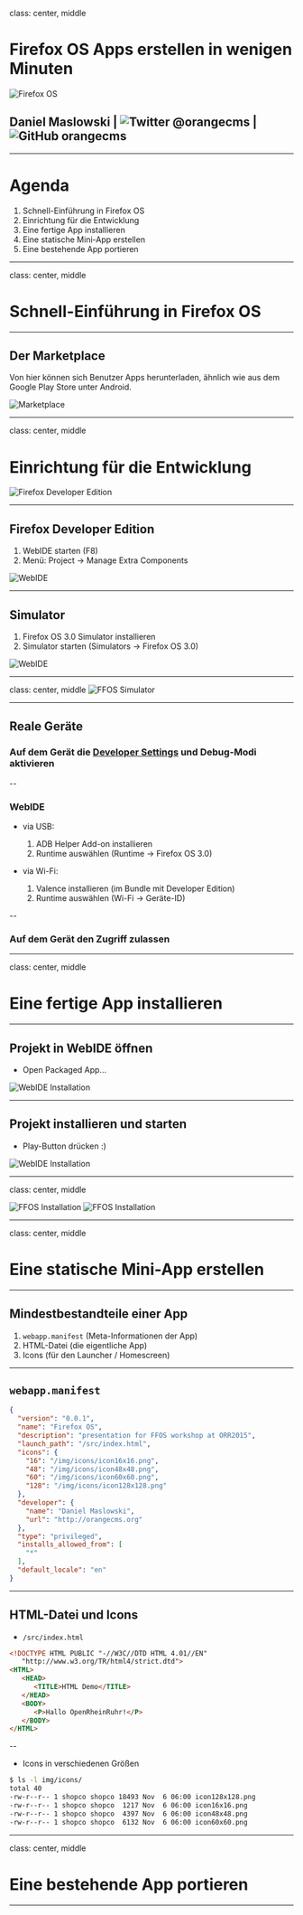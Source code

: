 class: center, middle

# Firefox OS Apps erstellen in wenigen Minuten

![Firefox OS](img/FirefoxOS_Phone_Visual_Blue.png)

## Daniel Maslowski | ![Twitter](img/twitter.png) @orangecms | ![GitHub](img/github.png) orangecms

---

# Agenda

1. Schnell-Einführung in Firefox OS
2. Einrichtung für die Entwicklung
3. Eine fertige App installieren
4. Eine statische Mini-App erstellen
5. Eine bestehende App portieren

---

class: center, middle
# Schnell-Einführung in Firefox OS

---

## Der Marketplace

Von hier können sich Benutzer Apps herunterladen, ähnlich wie aus dem Google Play Store unter Android.

![Marketplace](img/icon-marketplace.png)

---

class: center, middle
# Einrichtung für die Entwicklung

![Firefox Developer Edition](img/firefox-dev-logo.png)

---

## Firefox Developer Edition

1. WebIDE starten (F8)
2. Menü: Project &rarr; Manage Extra Components

![WebIDE](img/webide-1.png)

---

## Simulator

1. Firefox OS 3.0 Simulator installieren
2. Simulator starten (Simulators &rarr; Firefox OS 3.0)

![WebIDE](img/webide-2.png)

---

class: center, middle
![FFOS Simulator](img/webide-ffos-simulator-1.png)

---

## Reale Geräte

### Auf dem Gerät die [Developer Settings](https://developer.mozilla.org/en-US/docs/Mozilla/Firefox_OS/Debugging/Developer_settings) und Debug-Modi aktivieren

--

### WebIDE
- via USB:
  1. ADB Helper Add-on installieren
  2. Runtime auswählen (Runtime &rarr; Firefox OS 3.0)

- via Wi-Fi:
  1. Valence installieren (im Bundle mit Developer Edition)
  2. Runtime auswählen (Wi-Fi &rarr; Geräte-ID)

--

### Auf dem Gerät den Zugriff zulassen

---

class: center, middle
# Eine fertige App installieren

---

## Projekt in WebIDE öffnen

- Open Packaged App...

![WebIDE Installation](img/webide-open-app-1.png)

---

## Projekt installieren und starten

- Play-Button drücken :)

![WebIDE Installation](img/webide-open-app-2.png)

---

class: center, middle

![FFOS Installation](img/webide-ffos-simulator-2.png)
![FFOS Installation](img/webide-ffos-simulator-3.png)

---

class: center, middle
# Eine statische Mini-App erstellen

---

## Mindestbestandteile einer App

1. `webapp.manifest` (Meta-Informationen der App)
2. HTML-Datei (die eigentliche App)
3. Icons (für den Launcher / Homescreen)

---

## `webapp.manifest`

```json
{
  "version": "0.0.1",
  "name": "Firefox OS",
  "description": "presentation for FFOS workshop at ORR2015",
  "launch_path": "/src/index.html",
  "icons": {
    "16": "/img/icons/icon16x16.png",
    "48": "/img/icons/icon48x48.png",
    "60": "/img/icons/icon60x60.png",
    "128": "/img/icons/icon128x128.png"
  },
  "developer": {
    "name": "Daniel Maslowski",
    "url": "http://orangecms.org"
  },
  "type": "privileged",
  "installs_allowed_from": [
    "*"
  ],
  "default_locale": "en"
}
```

---

## HTML-Datei und Icons

- `/src/index.html`
```html
<!DOCTYPE HTML PUBLIC "-//W3C//DTD HTML 4.01//EN"
   "http://www.w3.org/TR/html4/strict.dtd">
<HTML>
   <HEAD>
      <TITLE>HTML Demo</TITLE>
   </HEAD>
   <BODY>
      <P>Hallo OpenRheinRuhr!</P>
   </BODY>
</HTML>
```

--

- Icons in verschiedenen Größen
```bash
$ ls -l img/icons/
total 40
-rw-r--r-- 1 shopco shopco 18493 Nov  6 06:00 icon128x128.png
-rw-r--r-- 1 shopco shopco  1217 Nov  6 06:00 icon16x16.png
-rw-r--r-- 1 shopco shopco  4397 Nov  6 06:00 icon48x48.png
-rw-r--r-- 1 shopco shopco  6132 Nov  6 06:00 icon60x60.png
```

---

class: center, middle
# Eine bestehende App portieren

---
